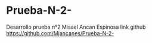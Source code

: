 # Prueba-N-2-
Desarrollo prueba n°2
Misael Ancan Espinosa
link github https://github.com/Mjancanes/Prueba-N-2-
